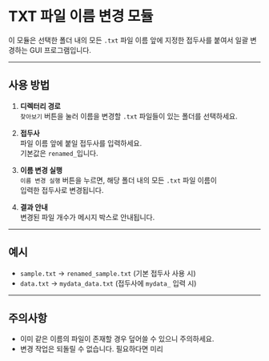 # TXT 파일 이름 변경 모듈

이 모듈은 선택한 폴더 내의 모든 `.txt` 파일 이름 앞에 지정한 접두사를 붙여서 일괄 변경하는 GUI 프로그램입니다.

---

## 사용 방법

1. **디렉터리 경로**  
   `찾아보기` 버튼을 눌러 이름을 변경할 `.txt` 파일들이 있는 폴더를 선택하세요.

2. **접두사**  
   파일 이름 앞에 붙일 접두사를 입력하세요.  
   기본값은 `renamed_`입니다.

3. **이름 변경 실행**  
   `이름 변경 실행` 버튼을 누르면, 해당 폴더 내의 모든 `.txt` 파일 이름이  
   입력한 접두사로 변경됩니다.

4. **결과 안내**  
   변경된 파일 개수가 메시지 박스로 안내됩니다.

---

## 예시

- `sample.txt` → `renamed_sample.txt` (기본 접두사 사용 시)
- `data.txt` → `mydata_data.txt` (접두사에 `mydata_` 입력 시)

---

## 주의사항

- 이미 같은 이름의 파일이 존재할 경우 덮어쓸 수 있으니 주의하세요.
- 변경 작업은 되돌릴 수 없습니다. 필요하다면 미리